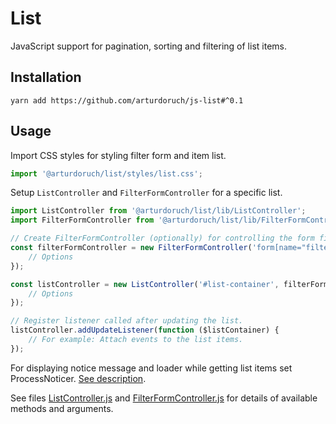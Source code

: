 # List

JavaScript support for pagination, sorting and filtering of list items.

## Installation

```
yarn add https://github.com/arturdoruch/js-list#^0.1
```

## Usage

Import CSS styles for styling filter form and item list.
```js
import '@arturdoruch/list/styles/list.css';
```

Setup `ListController` and `FilterFormController` for a specific list. 

```js
import ListController from '@arturdoruch/list/lib/ListController';
import FilterFormController from '@arturdoruch/list/lib/FilterFormController';

// Create FilterFormController (optionally) for controlling the form filtering the list items.
const filterFormController = new FilterFormController('form[name="filter"]', {
    // Options
});

const listController = new ListController('#list-container', filterFormController, {
    // Options
});

// Register listener called after updating the list.
listController.addUpdateListener(function ($listContainer) {
    // For example: Attach events to the list items. 
});
```

For displaying notice message and loader while getting list items set ProcessNoticer.
[See description](https://github.com/arturdoruch/js-helper#ajax-setting-process-noticer).

See files [ListController.js](lib/ListController.js) and [FilterFormController.js](lib/FilterFormController.js)
for details of available methods and arguments.

<!--
### ListController API

 * `constructor`
    <br>**Arguments**
 
    * `listContainer` HTMLElement|jQuery|string **required**
       <br>HTML element, jQuery object of CSS selector of the element holding the list items.
       
    * `filterFormController` FilterFormController
    
    * `options` object
       <br>Options for updating list items.
        * `gettingItemsMessage` string (default: null)
         <br>Text message to display while getting list items.
         
        * `gettingItemsLoader` boolean (default: true)
         <br>Whether the image loader should be displayed while getting list items.
         
        * `paginationListSelector` string (default: `ul.ad-list__pagination`)
         <br>CSS selector of the pagination element.
         
        * `limitFormSelector` string (default: `form[name="ad-list__limit"]`)
         <br>CSS selector of the element (usually "select" element) changing the limit of  displayed list items per page.
        
        * `sortLinkSelector` string (default: `a.ad-list__sort-link`)
         <br>CSS selector of the element sorting the list (usually "a" element in table head cell).
        
        * `sortFormSelector` string (default: `form[name="ad-list__sort"]`)
         <br>CSS selector of the element sorting the list (usually "select" element with defined sorting options).
         
        * `addHistoryState` boolean (default: true) 
         <br>Whether to add list state to the browser session history stack, after ajax request.
         Set false when the item list is loaded as modal content, and browser url should not be changed.
         
 * `addUpdateListener`
  <br>Registers listener called after updating the list. Allows to register events to the updated list items. 
  <br>**Arguments**
    * `listener` function **required**
    <br>Function receives argument "$listContainer".
         
 * `addUpdateFailureListener`
   <br>Registers listener called when updating the list failed. 
   <br>**Arguments**
   * `listener` function **required**
   <br>Function receives arguments: "response", "requestUrl".
   
### FilterFormController API   


## Examples of item list and filter form HTML markup

Filter form

```html
<div class="filter-form-container">
    <form name="filter" method="get" action="" novalidate="novalidate">
        <div class="filter-form-fields">   
            <label class="control-label" for="filter_category">Category</label>
            <select id="filter_category" name="filter[category]" class="form-control">
                <option value="">-- all --</option>
                <option value="category1">category1</option>
                <option value="category2">category2</option>
            </select>
            
            <label class="control-label" for="filter_title">Title</label>
            <input type="text" id="filter_title" name="filter[title]" class="form-control">  
        </div>
        <div class="filter-form-buttons text-right">
            <button type="reset" class="btn btn-default"><span class="glyphicon glyphicon-remove"></span> Reset</button>
            <button type="submit" class="btn btn-success"><span class="glyphicon glyphicon-search"></span> Filter</button>
        </div>                         
    </form>
</div>
```
-->